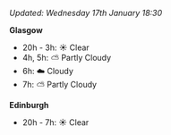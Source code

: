 *Updated: Wednesday 17th January 18:30*

**Glasgow**

* 20h - 3h: :sunny: Clear
* 4h, 5h: :partly_sunny: Partly Cloudy
* 6h: :cloud: Cloudy
* 7h: :partly_sunny: Partly Cloudy

**Edinburgh**

* 20h - 7h: :sunny: Clear
